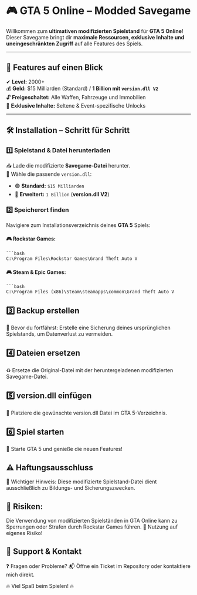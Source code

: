 # 🎮 **GTA 5 Online – Modded Savegame**  

Willkommen zum **ultimativen modifizierten Spielstand** für **GTA 5 Online**!  
Dieser Savegame bringt dir **maximale Ressourcen, exklusive Inhalte und uneingeschränkten Zugriff** auf alle Features des Spiels.  

---

## 🚀 **Features auf einen Blick**  

✔ **Level:** 2000+  
💰 **Geld:** $15 Milliarden (Standard) / **1 Billion mit `version.dll V2`**  
🔓 **Freigeschaltet:** Alle Waffen, Fahrzeuge und Immobilien  
🎁 **Exklusive Inhalte:** Seltene & Event-spezifische Unlocks  

---

## 🛠 **Installation – Schritt für Schritt**  

### **1️⃣ Spielstand & Datei herunterladen**  
📥 Lade die modifizierte **Savegame-Datei** herunter.  
📂 Wähle die passende `version.dll`:  
- 🟢 **Standard:** `$15 Milliarden`  
- 🔵 **Erweitert:** `1 Billion` (**version.dll V2**)  

### **2️⃣ Speicherort finden**  
Navigiere zum Installationsverzeichnis deines **GTA 5** Spiels:  

#### 🎮 **Rockstar Games:**  
    ```bash
    C:\Program Files\Rockstar Games\Grand Theft Auto V

#### 🎮 **Steam & Epic Games:**
    ```bash
    C:\Program Files (x86)\Steam\steamapps\common\Grand Theft Auto V

## **3️⃣ Backup erstellen**
🛑 Bevor du fortfährst: Erstelle eine Sicherung deines ursprünglichen Spielstands, um Datenverlust zu vermeiden.

## **4️⃣ Dateien ersetzen**
♻ Ersetze die Original-Datei mit der heruntergeladenen modifizierten Savegame-Datei.

## **5️⃣ version.dll einfügen**
📌 Platziere die gewünschte version.dll Datei im GTA 5-Verzeichnis.

## **6️⃣ Spiel starten**
🚀 Starte GTA 5 und genieße die neuen Features!

## **⚠ Haftungsausschluss**
🔴 Wichtiger Hinweis:
Diese modifizierte Spielstand-Datei dient ausschließlich zu Bildungs- und Sicherungszwecken.

## **🚨 Risiken:**
Die Verwendung von modifizierten Spielständen in GTA Online kann zu Sperrungen oder Strafen durch Rockstar Games führen.
📛 Nutzung auf eigenes Risiko!

## **📩 Support & Kontakt**
❓ Fragen oder Probleme?
📬 Öffne ein Ticket im Repository oder kontaktiere mich direkt.

🔥 Viel Spaß beim Spielen! 🔥

